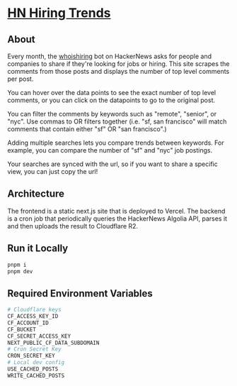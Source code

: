 # [HN Hiring Trends](https://www.hnhiringtrends.com)

## About
Every month, the [whoishiring](https://news.ycombinator.com/user?id=whoishiring) bot on HackerNews asks for people and companies to share if they're looking for jobs or hiring.
This site scrapes the comments from those posts and displays the number of top level comments per post.

You can hover over the data points to see the exact number of top level comments, or you can click on the datapoints to go to the original post.

You can filter the comments by keywords such as "remote", "senior", or "nyc". Use commas to OR filters together (i.e. "sf, san francisco" will match comments that contain either "sf" OR "san francisco".)

Adding multiple searches lets you compare trends between keywords. For example, you can compare the number of "sf" and "nyc" job postings.

Your searches are synced with the url, so if you want to share a specific view, you can just copy the url!

## Architecture
The frontend is a static next.js site that is deployed to Vercel.
The backend is a cron job that periodically queries the HackerNews Algolia API,
parses it and then uploads the result to Cloudflare R2.

## Run it Locally
```bash
pnpm i
pnpm dev
```

## Required Environment Variables
```bash
# Cloudflare keys
CF_ACCESS_KEY_ID
CF_ACCOUNT_ID
CF_BUCKET
CF_SECRET_ACCESS_KEY
NEXT_PUBLIC_CF_DATA_SUBDOMAIN
# Cron Secret Key
CRON_SECRET_KEY
# Local dev config
USE_CACHED_POSTS
WRITE_CACHED_POSTS
```
